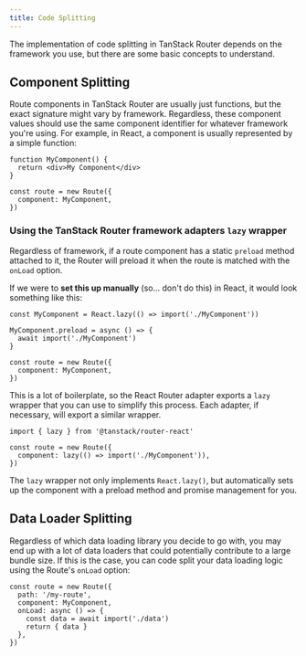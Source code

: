 ```yaml
---
title: Code Splitting
---
```


The implementation of code splitting in TanStack Router depends on the framework you use, but there are some basic concepts to understand.

## Component Splitting

Route components in TanStack Router are usually just functions, but the exact signature might vary by framework. Regardless, these component values should use the same component identifier for whatever framework you're using. For example, in React, a component is usually represented by a simple function:

```tsx
function MyComponent() {
  return <div>My Component</div>
}

const route = new Route({
  component: MyComponent,
})
```

### Using the TanStack Router framework adapters `lazy` wrapper

Regardless of framework, if a route component has a static `preload` method attached to it, the Router will preload it when the route is matched with the `onLoad` option.

If we were to **set this up manually** (so... don't do this) in React, it would look something like this:

```tsx
const MyComponent = React.lazy(() => import('./MyComponent'))

MyComponent.preload = async () => {
  await import('./MyComponent')
}

const route = new Route({
  component: MyComponent,
})
```

This is a lot of boilerplate, so the React Router adapter exports a `lazy` wrapper that you can use to simplify this process. Each adapter, if necessary, will export a similar wrapper.

```tsx
import { lazy } from '@tanstack/router-react'

const route = new Route({
  component: lazy(() => import('./MyComponent')),
})
```

The `lazy` wrapper not only implements `React.lazy()`, but automatically sets up the component with a preload method and promise management for you.

## Data Loader Splitting

Regardless of which data loading library you decide to go with, you may end up with a lot of data loaders that could potentially contribute to a large bundle size. If this is the case, you can code split your data loading logic using the Route's `onLoad` option:

```tsx
const route = new Route({
  path: '/my-route',
  component: MyComponent,
  onLoad: async () => {
    const data = await import('./data')
    return { data }
  },
})
```

